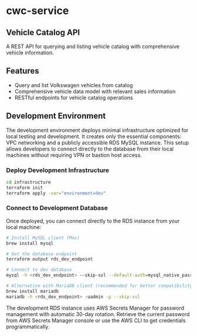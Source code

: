 # cwc-service
## Vehicle Catalog API

A REST API for querying and listing vehicle catalog with comprehensive vehicle information.

## Features
- Query and list Volkswagen vehicles from catalog
- Comprehensive vehicle data model with relevant sales information
- RESTful endpoints for vehicle catalog operations

## Development Environment

The development environment deploys minimal infrastructure optimized for local testing and development. It creates only the essential components: VPC networking and a publicly accessible RDS MySQL instance. This setup allows developers to connect directly to the database from their local machines without requiring VPN or bastion host access.

### Deploy Development Infrastructure

```bash
cd infrastructure
terraform init
terraform apply -var="environment=dev"
```

### Connect to Development Database

Once deployed, you can connect directly to the RDS instance from your local machine:

```bash
# Install MySQL client (Mac)
brew install mysql

# Get the database endpoint
terraform output rds_dev_endpoint

# Connect to dev database
mysql -h <rds_dev_endpoint> --skip-ssl --default-auth=mysql_native_password -uadmin -p

# Alternative with MariaDB client (recommended for better compatibility)
brew install mariadb
mariadb -h <rds_dev_endpoint> -uadmin -p --skip-ssl
```

The development RDS instance uses AWS Secrets Manager for password management with automatic 30-day rotation. Retrieve the current password from AWS Secrets Manager console or use the AWS CLI to get credentials programmatically.
